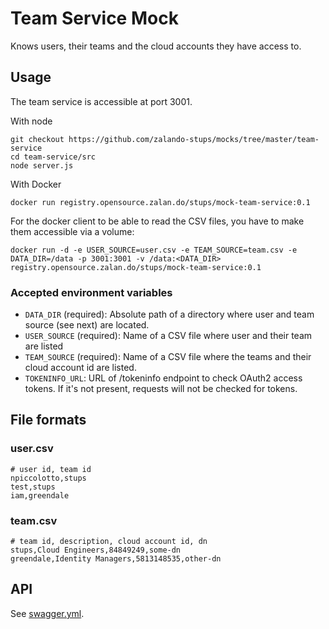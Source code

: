 # Team Service Mock

Knows users, their teams and the cloud accounts they have access to.

## Usage

The team service is accessible at port 3001.

With node

    git checkout https://github.com/zalando-stups/mocks/tree/master/team-service
    cd team-service/src
    node server.js

With Docker

    docker run registry.opensource.zalan.do/stups/mock-team-service:0.1

For the docker client to be able to read the CSV files, you have to make them accessible via a volume:

    docker run -d -e USER_SOURCE=user.csv -e TEAM_SOURCE=team.csv -e DATA_DIR=/data -p 3001:3001 -v /data:<DATA_DIR> registry.opensource.zalan.do/stups/mock-team-service:0.1

### Accepted environment variables

* `DATA_DIR` (required): Absolute path of a directory where user and team source (see next) are located.
* `USER_SOURCE` (required): Name of a CSV file where user and their team are listed
* `TEAM_SOURCE` (required): Name of a CSV file where the teams and their cloud account id are listed.
* `TOKENINFO_URL`: URL of /tokeninfo endpoint to check OAuth2 access tokens. If it's not present, requests will not be checked for tokens.

## File formats

### user.csv

    # user id, team id
    npiccolotto,stups
    test,stups
    iam,greendale

### team.csv

    # team id, description, cloud account id, dn
    stups,Cloud Engineers,84849249,some-dn
    greendale,Identity Managers,5813148535,other-dn

## API

See [swagger.yml](swagger.yml).